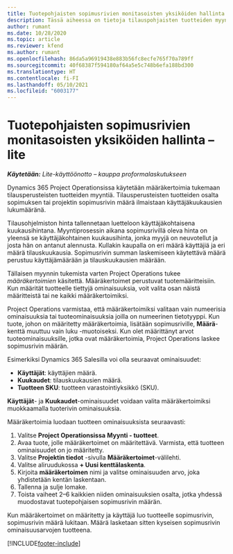 ```yaml
---
title: Tuotepohjaisten sopimusrivien monitasoisten yksiköiden hallinta – lite
description: Tässä aiheessa on tietoja tilauspohjaisten tuotteiden myynnin tukemisesta.
author: rumant
ms.date: 10/28/2020
ms.topic: article
ms.reviewer: kfend
ms.author: rumant
ms.openlocfilehash: 86da5a96919438e883b56fc8ecfe765f70a789ff
ms.sourcegitcommit: 40f68387f594180af64a5e5c748b6efa188bd300
ms.translationtype: HT
ms.contentlocale: fi-FI
ms.lasthandoff: 05/10/2021
ms.locfileid: "6003177"
---
```

# <a name="manage-complex-units-for-product-based-contract-lines---lite"></a>Tuotepohjaisten sopimusrivien monitasoisten yksiköiden hallinta – lite

_**Käytetään:** Lite-käyttöönotto – kauppa proformalaskutukseen_

Dynamics 365 Project Operationsissa käytetään määräkertoimia tukemaan tilausperusteisten tuotteiden myyntiä. Tilausperusteisten tuotteiden osalta sopimuksen tai projektin sopimusrivin määrä ilmaistaan käyttäjäkuukausien lukumääränä.

Tilausohjelmiston hinta tallennetaan luetteloon käyttäjäkohtaisena kuukausihintana. Myyntiprosessin aikana sopimusrivillä oleva hinta on yleensä se käyttäjäkohtainen kuukausihinta, jonka myyjä on neuvotellut ja josta hän on antanut alennusta. Kullakin kaupalla on eri määrä käyttäjiä ja eri määrä tilauskuukausia. Sopimusrivin summan laskemiseen käytettävä määrä perustuu käyttäjämäärään ja tilauskuukausien määrään.

Tällaisen myynnin tukemista varten Project Operations tukee *määräkertoimien* käsitettä. Määräkertoimet perustuvat tuotemääritteisiin. Kun määrität tuotteelle tiettyjä ominaisuuksia, voit valita osan näistä määritteistä tai ne kaikki määräkertoimiksi.

Project Operations varmistaa, että määräkertoimiksi valitaan vain numeerisia ominaisuuksia tai tuoteominaisuuksia joilla on numeerinen tietotyyppi. Kun tuote, johon on määritetty määräkertoimia, lisätään sopimusriville, **Määrä**-kenttä muuttuu vain luku -muotoiseksi. Kun olet määrittänyt arvot tuoteominaisuuksille, jotka ovat määräkertoimia, Project Operations laskee sopimusrivin määrän.

Esimerkiksi Dynamics 365 Salesilla voi olla seuraavat ominaisuudet:

- **Käyttäjät**: käyttäjien määrä.
- **Kuukaudet**: tilauskuukausien määrä.
- **Tuotteen SKU**: tuotteen varastointiyksikkö (SKU).

**Käyttäjät**- ja **Kuukaudet**-ominaisuudet voidaan valita määräkertoimiksi muokkaamalla tuoterivin ominaisuuksia.

Määräkertoimia luodaan tuotteen ominaisuuksista seuraavasti:

1. Valitse **Project Operationsissa** **Myynti - tuotteet**.
2. Avaa tuote, jolle määräkertoimet on määritettävä. Varmista, että tuotteen ominaisuudet on jo määritetty.
3. Valitse **Projektin tiedot** -sivulla **Määräkertoimet**-välilehti.
4. Valitse aliruudukossa **+ Uusi kenttälaskenta**.
5. Kirjoita **määräkertoimen** nimi ja valitse ominaisuuden arvo, joka yhdistetään kentän laskentaan.
6. Tallenna ja sulje lomake.
7. Toista vaiheet 2–6 kaikkien niiden ominaisuuksien osalta, jotka yhdessä muodostavat tuotepohjaisen sopimusrivin määrän.

Kun määräkertoimet on määritetty ja käyttäjä luo tuotteelle sopimusrivin, sopimusrivin määrä lukitaan. Määrä lasketaan sitten kyseisen sopimusrivin ominaisuusarvojen tuotteena.


[!INCLUDE[footer-include](../../includes/footer-banner.md)]